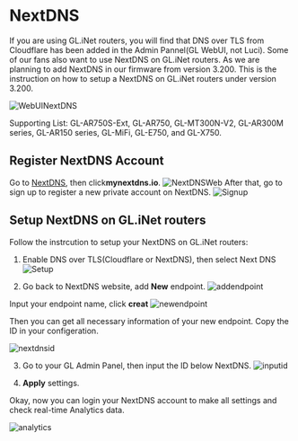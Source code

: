 # NextDNS
If you are using GL.iNet routers, you will find that DNS over TLS from Cloudflare has been added in the Admin Pannel(GL WebUI, not Luci). 
Some of our fans also want to use NextDNS on GL.iNet routers. As we are planning to add NextDNS in our firmware from version 3.200. This is the instruction on how to setup a NextDNS on GL.iNet routers under version 3.200.

![WebUINextDNS](https://static.gl-inet.com/docs/en/3/app/nextdns/ndwebui.jpg) 


Supporting List:
GL-AR750S-Ext, GL-AR750, GL-MT300N-V2, GL-AR300M series, GL-AR150 series, GL-MiFi, GL-E750, and GL-X750. 

## Register NextDNS Account 
Go to [NextDNS](https://nextdns.io/?from=amdj8sqt), then click**mynextdns.io**.
![NextDNSWeb](https://static.gl-inet.com/docs/en/3/app/nextdns/website.jpg)
After that, go to sign up to register a new private account on NextDNS. 
![Signup](https://static.gl-inet.com/docs/en/3/app/nextdns/signup.jpg)


## Setup NextDNS on GL.iNet routers

Follow the instrcution to setup your NextDNS on GL.iNet routers:

1. Enable DNS over TLS(Cloudflare or NextDNS), then select Next DNS![Setup](https://static.gl-inet.com/docs/en/3/app/nextdns/ndselect.jpg)

2. Go back to NextDNS website, add **New** endpoint. 
![addendpoint](https://static.gl-inet.com/docs/en/3/app/nextdns/addendpoint.jpg)
 
Input your endpoint name, click **creat**
![newendpoint](https://static.gl-inet.com/docs/en/3/app/nextdns/newendpoint.jpg)

Then you can get all necessary information of your new endpoint. Copy the ID in your configeration. 

![nextdnsid](https://static.gl-inet.com/docs/en/3/app/nextdns/epid.jpg)

3. Go to your GL Admin Panel, then input the ID below NextDNS. 
![inputid](https://static.gl-inet.com/docs/en/3/app/nextdns/idinput.jpg)

4. **Apply** settings. 

Okay, now you can login your NextDNS account to make all settings and check real-time Analytics data.

![analytics](https://static.gl-inet.com/docs/en/3/app/nextdns/ndanalytics.jpg)